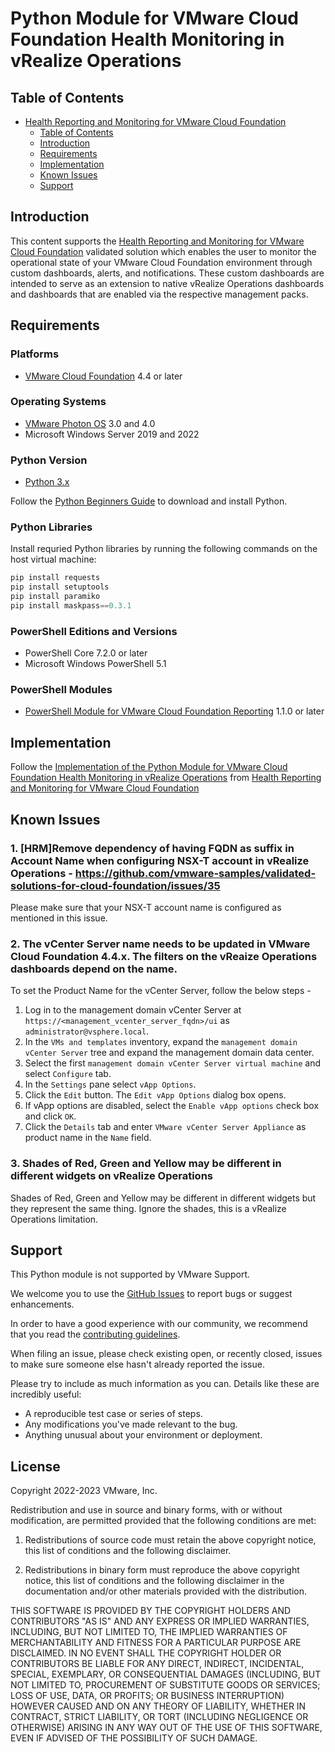 # Python Module for VMware Cloud Foundation Health Monitoring in vRealize Operations

## Table of Contents

- [Health Reporting and Monitoring for VMware Cloud Foundation](#health-reporting-and-monitoring-vmware-cloud-foundation)
  - [Table of Contents](#table-of-contents)
  - [Introduction](#introduction)
  - [Requirements](#requirements)
  - [Implementation](#implementation)
  - [Known Issues](#known-issues)
  - [Support](#support)

## Introduction

This content supports the [Health Reporting and Monitoring for VMware Cloud Foundation](https://core.vmware.com/health-reporting-and-monitoring-vmware-cloud-foundation) validated solution which enables the user to monitor the operational state of your VMware Cloud Foundation environment through custom dashboards, alerts, and notifications. These custom dashboards are intended to serve as an extension to native vRealize Operations dashboards and dashboards that are enabled via the respective management packs.

## Requirements

### Platforms

- [VMware Cloud Foundation](https://docs.vmware.com/en/VMware-Cloud-Foundation) 4.4 or later

### Operating Systems

- [VMware Photon OS](https://vmware.github.io/photon/) 3.0 and 4.0
- Microsoft Windows Server 2019 and 2022

### Python Version
- [Python 3.x](https://www.python.org/downloads/)

Follow the [Python Beginners Guide](https://wiki.python.org/moin/BeginnersGuide/Download) to download and install Python.

### Python Libraries

Install requried Python libraries by running the following commands on the host virtual machine:
  ```python
  pip install requests
  pip install setuptools
  pip install paramiko
  pip install maskpass==0.3.1
  
  ```

### PowerShell Editions and Versions
- PowerShell Core 7.2.0 or later
- Microsoft Windows PowerShell 5.1


### PowerShell Modules

- [PowerShell Module for VMware Cloud Foundation Reporting](https://github.com/vmware/powershell-module-for-vmware-cloud-foundation-reporting) 1.1.0 or later



## Implementation 

Follow the [Implementation of the Python Module for VMware Cloud Foundation Health Monitoring in vRealize Operations](https://docs.vmware.com/en/VMware-Cloud-Foundation/services/vcf-health-monitoring-v1/GUID-AD58BAF1-7DC9-4514-90B7-7E9FA2E9E5FA.html) from [Health Reporting and Monitoring for VMware Cloud Foundation](https://core.vmware.com/health-reporting-and-monitoring-vmware-cloud-foundation)

## Known Issues
### 1. [HRM]Remove dependency of having FQDN as suffix in Account Name when configuring NSX-T account in vRealize Operations - https://github.com/vmware-samples/validated-solutions-for-cloud-foundation/issues/35 

Please make sure that your NSX-T account name is configured as mentioned in this issue. 

### 2. The vCenter Server name needs to be updated in VMware Cloud Foundation 4.4.x. The filters on the vReaize Operations dashboards depend on the name.

To set the Product Name for the vCenter Server, follow the below steps - 
1. Log in to the management domain vCenter Server at `https://<management_vcenter_server_fqdn>/ui` as `administrator@vsphere.local`.
2. In the `VMs and templates` inventory, expand the `management domain vCenter Server` tree and expand the management domain data center.
3. Select the first `management domain vCenter Server virtual machine` and select `Configure` tab.
4. In the `Settings` pane select `vApp Options`.
5. Click the `Edit` button. The `Edit vApp Options` dialog box opens.
6. If vApp options are disabled, select the `Enable vApp options` check box and click `OK`.
7. Click the `Details` tab and enter `VMware vCenter Server Appliance` as product name in the `Name` field.

### 3. Shades of Red, Green and Yellow may be different in different widgets on vRealize Operations
Shades of Red, Green and Yellow may be different in different widgets but they represent the same thing. Ignore the shades, this is a vRealize Operations limitation.


## Support

This Python module is not supported by VMware Support.

We welcome you to use the [GitHub Issues](https://github.com/vmware-samples/validated-solutions-for-cloud-foundation/issues) to report bugs or suggest enhancements.

In order to have a good experience with our community, we recommend that you read the [contributing guidelines](../CONTRIBUTING.md).

When filing an issue, please check existing open, or recently closed, issues to make sure someone else hasn't already
reported the issue.

Please try to include as much information as you can. Details like these are incredibly useful:

- A reproducible test case or series of steps.
- Any modifications you've made relevant to the bug.
- Anything unusual about your environment or deployment.

## License

Copyright 2022-2023 VMware, Inc.

Redistribution and use in source and binary forms, with or without modification, are permitted provided that the following conditions are met:

1. Redistributions of source code must retain the above copyright notice, this list of conditions and the following disclaimer.

2. Redistributions in binary form must reproduce the above copyright notice, this list of conditions and the following disclaimer in the documentation and/or other materials provided with the distribution.

THIS SOFTWARE IS PROVIDED BY THE COPYRIGHT HOLDERS AND CONTRIBUTORS "AS IS" AND ANY EXPRESS OR IMPLIED WARRANTIES, INCLUDING, BUT NOT LIMITED TO, THE IMPLIED WARRANTIES OF MERCHANTABILITY AND FITNESS FOR A PARTICULAR PURPOSE ARE DISCLAIMED. IN NO EVENT SHALL THE COPYRIGHT HOLDER OR CONTRIBUTORS BE LIABLE FOR ANY DIRECT, INDIRECT, INCIDENTAL, SPECIAL, EXEMPLARY, OR CONSEQUENTIAL DAMAGES (INCLUDING, BUT NOT LIMITED TO, PROCUREMENT OF SUBSTITUTE GOODS OR SERVICES; LOSS OF USE, DATA, OR PROFITS; OR BUSINESS INTERRUPTION) HOWEVER CAUSED AND ON ANY THEORY OF LIABILITY, WHETHER IN CONTRACT, STRICT LIABILITY, OR TORT (INCLUDING NEGLIGENCE OR OTHERWISE) ARISING IN ANY WAY OUT OF THE USE OF THIS SOFTWARE, EVEN IF ADVISED OF THE POSSIBILITY OF SUCH DAMAGE.


